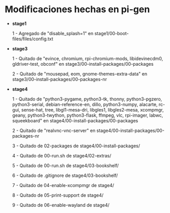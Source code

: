 # Modificaciones hechas en pi-gen
* **stage1**
  
  1 - Agregado de "disable_splash=1" en stage1/00-boot-files/files/config.txt

* **stage3**
  
  1 - Quitado de "evince, chromium, rpi-chromium-mods, libidevinecdm0, gldriver-test, obconf" en stage3/00-install-packages/00-packages
  
  2 - Quitado de "mousepad, eom, gnome-themes-extra-data" en stage3/00-install-packages/00-packages-nr

* **stage4**

  1 - Quitado de "python3-pygame, python3-tk, thonny, python3-pgzero, python3-serial, debian-reference-en, dillo, python3-numpy, alacarte, rc-gui, sense-hat, tree, libgl1-mesa-dri, libgles1, libgles2-mesa, xcompmgr, geany, python3-twython, python3-flask, ffmpeg, vlc, rpi-imager, labwc, squeekboard" en stage4/00-install-packages/00-packages

  2 - Quitado de "realvnc-vnc-server" en stage4/00-install-packages/00-packages-nr

  3 - Quitado de 02-packages de stage4/00-install-packages/

  4 - Quitado de 00-run.sh de stage4/02-extras/

  5 - Quitado de 00-run.sh de stage4/03-bookshelf/

  6 - Quitado de .gitignore de stage4/03-bookshelf/

  7 - Quitado de 04-enable-xcompmgr de stage4/

  8 - Quitado de 05-print-support de stage4/

  9 - Quitado de 06-enable-wayland de stage4/
  
